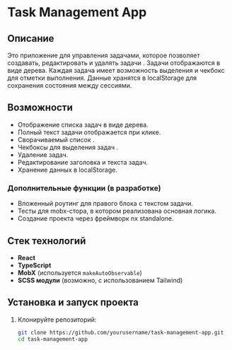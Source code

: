 # Task Management App

## Описание
Это приложение для управления задачами, которое позволяет создавать, редактировать и удалять задачи . Задачи отображаются в виде дерева. Каждая задача имеет возможность выделения и чекбокс для отметки выполнения. Данные хранятся в localStorage для сохранения состояния между сессиями.

## Возможности
- Отображение списка задач в виде дерева.
- Полный текст задачи отображается при клике.
- Сворачиваемый список .
- Чекбоксы для выделения задач .
- Удаление задач.
- Редактирование заголовка и текста задач.
- Хранение данных в localStorage.

### Дополнительные функции (в разработке)
- Вложенный роутинг для правого блока с текстом задачи.
- Тесты для mobx-стора, в котором реализована основная логика.
- Создание проекта через фреймворк nx standalone.

## Стек технологий
- **React**
- **TypeScript**
- **MobX** (используется `makeAutoObservable`)
- **SCSS модули** (возможно, с использованием Tailwind)

## Установка и запуск проекта

1. Клонируйте репозиторий:
   ```bash
   git clone https://github.com/yourusername/task-management-app.git
   cd task-management-app
